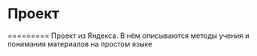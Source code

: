 # Проект
=========
Проект из Яндекса. В нём описываются методы учения и понимания материалов на простом языке
